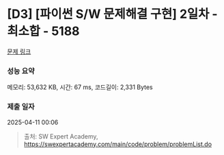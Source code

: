 # [D3] [파이썬 S/W 문제해결 구현] 2일차 - 최소합 - 5188 

[문제 링크](https://swexpertacademy.com/main/code/problem/problemDetail.do?contestProbId=AWTtlrlKeDcDFAVT) 

### 성능 요약

메모리: 53,632 KB, 시간: 67 ms, 코드길이: 2,331 Bytes

### 제출 일자

2025-04-11 00:06



> 출처: SW Expert Academy, https://swexpertacademy.com/main/code/problem/problemList.do